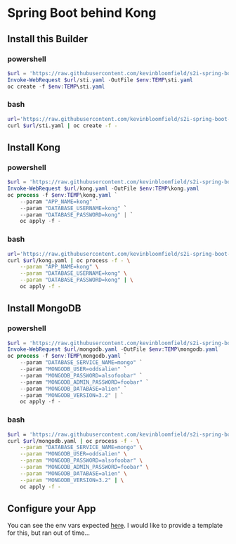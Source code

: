 # Spring Boot behind Kong


## Install this Builder
### powershell
```powershell
$url = 'https://raw.githubusercontent.com/kevinbloomfield/s2i-spring-boot-kong/master'
Invoke-WebRequest $url/sti.yaml -OutFile $env:TEMP\sti.yaml
oc create -f $env:TEMP\sti.yaml
```
### bash
```bash
url='https://raw.githubusercontent.com/kevinbloomfield/s2i-spring-boot-kong/master'
curl $url/sti.yaml | oc create -f -
```

## Install Kong
### powershell
```powershell
$url = 'https://raw.githubusercontent.com/kevinbloomfield/s2i-spring-boot-kong/master'
Invoke-WebRequest $url/kong.yaml -OutFile $env:TEMP\kong.yaml
oc process -f $env:TEMP\kong.yaml `
    --param "APP_NAME=kong" `
    --param "DATABASE_USERNAME=kong" `
    --param "DATABASE_PASSWORD=kong" | `
    oc apply -f -
```
### bash
```bash
url='https://raw.githubusercontent.com/kevinbloomfield/s2i-spring-boot-kong/master'
curl $url/kong.yaml | oc process -f - \
    --param "APP_NAME=kong" \
    --param "DATABASE_USERNAME=kong" \
    --param "DATABASE_PASSWORD=kong" | \
    oc apply -f -
```
## Install MongoDB
### powershell
```powershell
$url = 'https://raw.githubusercontent.com/kevinbloomfield/s2i-spring-boot-kong/master'
Invoke-WebRequest $url/mongodb.yaml -OutFile $env:TEMP\mongodb.yaml
oc process -f $env:TEMP\mongodb.yaml `
    --param "DATABASE_SERVICE_NAME=mongo" `
    --param "MONGODB_USER=oddsalien" `
    --param "MONGODB_PASSWORD=alsofoobar" `
    --param "MONGODB_ADMIN_PASSWORD=foobar" `
    --param "MONGODB_DATABASE=alien" `
    --param "MONGODB_VERSION=3.2" | `
    oc apply -f -
```
### bash
```bash
$url = 'https://raw.githubusercontent.com/kevinbloomfield/s2i-spring-boot-kong/master'
curl $url/mongodb.yaml | oc process -f - \
    --param "DATABASE_SERVICE_NAME=mongo" \
    --param "MONGODB_USER=oddsalien" \
    --param "MONGODB_PASSWORD=alsofoobar" \
    --param "MONGODB_ADMIN_PASSWORD=foobar" \
    --param "MONGODB_DATABASE=alien" \
    --param "MONGODB_VERSION=3.2" | \
    oc apply -f -
```

## Configure your App
You can see the env vars expected [here](https://github.com/lucastheisen/s2i-spring-boot-kong/blob/master/s2i/bin/run).  I would like to provide a template for this, but ran out of time...
